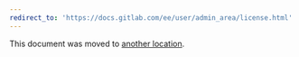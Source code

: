 ```yaml
---
redirect_to: 'https://docs.gitlab.com/ee/user/admin_area/license.html'
---
```


This document was moved to [another location](https://docs.gitlab.com/ee/user/admin_area/license.html).
